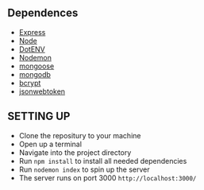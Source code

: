 
## Dependences
- [Express](https://www.npmjs.com/package/express)
- [Node](http://nodejs.org/)
- [DotENV](https://www.npmjs.com/package/dotenv)
- [Nodemon](https://www.npmjs.com/package/nodemon)
- [mongoose](https://mongoosejs.com/docs/)
- [mongodb](https://www.mongodb.com/cloud/atlas)
- [bcrypt](https://www.npmjs.com/package/bcrypt)
- [jsonwebtoken](https://www.npmjs.com/package/jsonwebtoken)


## SETTING UP 
- Clone the repositury to your machine
- Open up a terminal
- Navigate into the project directory
- Run <code>npm install</code> to install all needed dependencies
- Run <code>nodemon index</code> to spin up the server
- The server runs on port 3000 <code>http://localhost:3000/</code>
